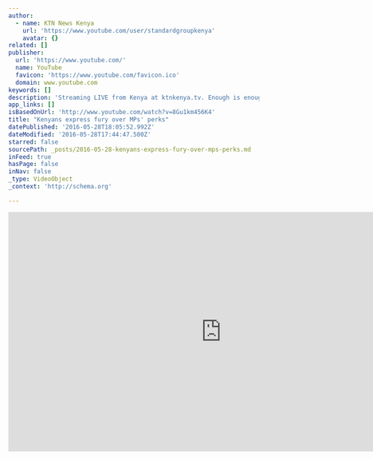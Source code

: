 ```yaml
---
author:
  - name: KTN News Kenya
    url: 'https://www.youtube.com/user/standardgroupkenya'
    avatar: {}
related: []
publisher:
  url: 'https://www.youtube.com/'
  name: YouTube
  favicon: 'https://www.youtube.com/favicon.ico'
  domain: www.youtube.com
keywords: []
description: 'Streaming LIVE from Kenya at ktnkenya.tv. Enough is enough- this is the message that a cross section of Kenyans are sending to members of parliament. Bunge La Wananchi, Kenyans on twitter and other lobby groups held peaceful protests after mps awarded themselves a hefty 2.1 billion shillings as a sendoff package.'
app_links: []
isBasedOnUrl: 'http://www.youtube.com/watch?v=8Gu1km456K4'
title: "Kenyans express fury over MPs' perks"
datePublished: '2016-05-28T18:05:52.992Z'
dateModified: '2016-05-28T17:44:47.500Z'
starred: false
sourcePath: _posts/2016-05-28-kenyans-express-fury-over-mps-perks.md
inFeed: true
hasPage: false
inNav: false
_type: VideoObject
_context: 'http://schema.org'

---
```

<iframe src="http://cdn.embedly.com/widgets/media.html?src=https%3A%2F%2Fwww.youtube.com%2Fembed%2F8Gu1km456K4%3Ffeature%3Doembed&amp;url=http%3A%2F%2Fwww.youtube.com%2Fwatch%3Fv%3D8Gu1km456K4&amp;image=https%3A%2F%2Fi.ytimg.com%2Fvi%2F8Gu1km456K4%2Fhqdefault.jpg&amp;key=b7d04c9b404c499eba89ee7072e1c4f7&amp;type=text%2Fhtml&amp;schema=youtube" width="854" height="480" scrolling="no" frameborder="0" allowfullscreen="" style=""></iframe>